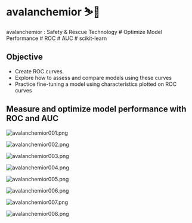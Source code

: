 # avalanchemior ⛷️🗻
avalanchemior : Safety & Rescue Technology # Optimize Model Performance # ROC # AUC # scikit-learn

## Objective
- Create ROC curves.
- Explore how to assess and compare models using these curves
- Practice fine-tuning a model using characteristics plotted on ROC curves


## 	Measure and optimize model performance with ROC and AUC 


![avalanchemior001.png](./media/avalanchemior001.png)

![avalanchemior002.png](./media/avalanchemior002.png)

![avalanchemior003.png](./media/avalanchemior003.png)

![avalanchemior004.png](./media/avalanchemior004.png)

![avalanchemior005.png](./media/avalanchemior005.png)

![avalanchemior006.png](./media/avalanchemior006.png)

![avalanchemior007.png](./media/avalanchemior007.png)

![avalanchemior008.png](./media/avalanchemior008.png)
